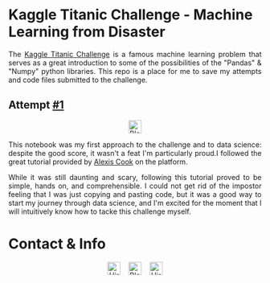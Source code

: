 # Kaggle Titanic Challenge - Machine Learning from Disaster 
<p align="justify">The <a href="https://www.kaggle.com/code/wilexroger/titanic-challenge/">Kaggle Titanic Challenge</a> is a famous machine learning problem that serves as a great introduction to some of the possibilities of the "Pandas" & "Numpy" python libraries. This repo is a place for me to save my attempts and code files submitted to the challenge.</p>

## Attempt [#1](titanic-python-01.ipynb)

 <p align="center">
 <A HREF='https://linkedin.com/in/victor-schumann' target='_blank'><img height='36' style='border:0px;height:26px;' src='https://img.shields.io/badge/SCORE%20-0.77511-black' border='0' alt='Blogging on VictorSchumann.com'/></a></p>
 <p align="justify">This notebook was my first approach to the challenge and to data science: despite the good score, it wasn't a feat I'm particularly proud.I followed the great tutorial provided by <a href="https://www.kaggle.com/code/alexisbcook/titanic-tutorial/notebook">Alexis Cook</a> on the platform.</p>
 <p align="justify">While it was still daunting and scary, following this tutorial proved to be simple, hands on, and comprehensible. I could not get rid of the impostor feeling that I was just copying and pasting code, but it was a good way to start my journey through data science, and I'm excited for the moment that I will intuitively know how to tacke this challenge myself.</p>

 # Contact & Info
<p align="center">
  <A HREF='https://linkedin.com/in/victor-schumann' target='_blank'><img height='36' style='border:0px;height:26px;' src='https://img.shields.io/badge/Hire%20me-LINKEDIN.COM-blue' border='0' alt='Hire me on Linkedin'/></a>&nbsp;&nbsp;&nbsp;
  <A HREF='https://linkedin.com/in/victor-schumann' target='_blank'><img height='36' style='border:0px;height:26px;' src='https://img.shields.io/badge/Follow%20me%20-VICTORSCHUMANN.COM-black' border='0' alt='Blogging on VictorSchumann.com'/></a>&nbsp;&nbsp;&nbsp;
  <A HREF='https://ko-fi.com/victorschumann' target='_blank'><img height='36' style='border:0px;height:26px;' src='https://img.shields.io/badge/Buy%20me%20a%20%E2%98%95%EF%B8%8F%20-KO--FI.COM-ff69b4' border='0' alt='Hire me on Linkedin'/></a>
 </p>
